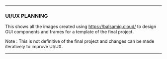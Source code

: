 ___
### UI/UX PLANNING
This shows all the images created using https://balsamiq.cloud/ to design GUI components and frames for a template of the final project.

Note : This is not definitive of the final project and changes can be made iteratively to improve UI/UX.
___
